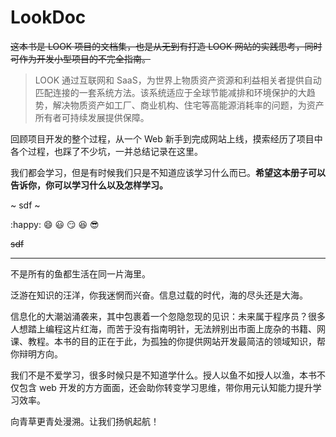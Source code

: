 # LookDoc

~~这本书是 LOOK 项目的文档集，也是从无到有打造 LOOK 网站的实践思考，同时可作为开发小型项目的不完全指南。~~

> LOOK 通过互联网和 SaaS，为世界上物质资产资源和利益相关者提供自动匹配连接的一套系统方法。该系统适应于全球节能减排和环境保护的大趋势，解决物质资产如工厂、商业机构、住宅等高能源消耗率的问题，为资产所有者可持续发展提供保障。



回顾项目开发的整个过程，从一个 Web 新手到完成网站上线，摸索经历了项目中各个过程，也踩了不少坑，一并总结记录在这里。

我们都会学习，但是有时候我们只是不知道应该学习什么而已。**希望这本册子可以告诉你，你可以学习什么以及怎样学习。**

~ sdf ~

:happy: :smile: :smiley: :smirk: :laughing: :sunglasses:

~~sdf~~

***

不是所有的鱼都生活在同一片海里。 

泛游在知识的汪洋，你我迷惘而兴奋。信息过载的时代，海的尽头还是大海。

信息化的大潮汹涌袭来，其中包裹着一个忽隐忽现的见识：未来属于程序员？很多人想踏上编程这片红海，而苦于没有指南明针，无法辨别出市面上庞杂的书籍、网课、教程。本书的目的正在于此，为孤独的你提供网站开发最简洁的领域知识，帮你辩明方向。

我们不是不爱学习，很多时候只是不知道学什么。授人以鱼不如授人以渔，本书不仅包含 web 开发的方方面面，还会助你转变学习思维，带你用元认知能力提升学习效率。

向青草更青处漫溯。让我们扬帆起航！